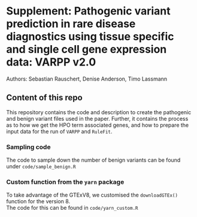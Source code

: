 # Supplement: Pathogenic variant prediction in rare disease diagnostics using tissue specific and single cell gene expression data: VARPP v2.0 
Authors: Sebastian Rauschert, Denise Anderson, Timo Lassmann

## Content of this repo
This repository contains the code and description to create the pathogenic and benign variant files used in the paper.
Further, it contains the process as to how we get the HPO term associated genes, and how to prepare the input data for the run of `VARPP` and `RuleFit`.

### Sampling code
The code to sample down the number of benign variants can be found under `code/sample_benign.R`

### Custom function from the `yarn` package
To take advantage of the GTExV8, we customised the `downloadGTEx()` function for the version 8.  
The code for this can be found in `code/yarn_custom.R`

